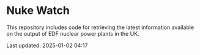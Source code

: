 # Nuke Watch

This repository includes code for retrieving the latest information available on the output of EDF nuclear power plants in the UK.

Last updated: 2025-01-02 04:17